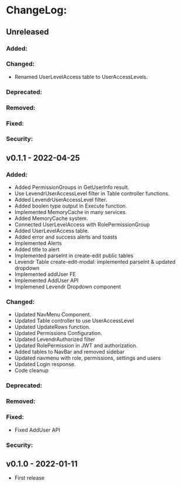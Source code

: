 # ChangeLog:

## Unreleased
### Added:
### Changed:
- Renamed UserLevelAccess table to UserAccessLevels.
### Deprecated:
### Removed:
### Fixed:
### Security:


## v0.1.1 - 2022-04-25
### Added:
- Added PermissionGroups in GetUserInfo result.
- Use LevendrUserAccessLevel filter in Table controller functions.
- Added LevendrUserAccessLevel filter.
- Added boolen type output in Execute<T> function.
- Implemented MemoryCache in many services.
- Added MemoryCache system.
- Connected UserLevelAccess with RolePermissionGroup
- Added UserLevelAccess table.
- Added error and success alerts and toasts
- Implemented Alerts
- Added title to alert
- Implemented parseInt in create-edit public tables
- Levendr Table create-edit-modal: implemented parseInt & updated dropdown
- Implemented addUser FE
- Implemented AddUser API
- Implemened Levendr Dropdown component
### Changed:
- Updated NavMenu Component.
- Updated Table controller to use UserAccessLevel
- Updated UpdateRows function.
- Updated Permissions Configuration.
- Updated LevendrAuthorized filter
- Updated RolePermission in JWT and authorization.
- Added tables to NavBar and removed sidebar
- Updated navmenu with role, permissions, settings and users
- Updated Login response.
- Code cleanup
### Deprecated:
### Removed:
### Fixed:
- Fixed AddUser API
### Security:


## v0.1.0 - 2022-01-11
- First release
